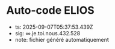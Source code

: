 # Auto-code ELIOS
- ts: 2025-09-07T05:37:53.439Z
- sig: ∞.je.toi.nous.432.528
- note: fichier généré automatiquement